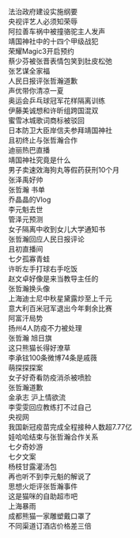 法治政府建设实施纲要  
央视评艺人必须知荣辱  
阿拉善车祸中被撞骆驼主人发声  
靖国神社中的十四个甲级战犯  
荣耀Magic3开启预约  
蔡少芬被张晋表情包笑到肚皮松弛  
张艺谋全家福  
人民日报评张哲瀚道歉  
声优带你清凉一夏  
奥运会乒乓球冠军花样隔离训练  
伊藤美诚想和许昕组跨国混双  
蜜雪冰城歌词商标被驳回  
日本防卫大臣岸信夫参拜靖国神社  
且初终止与张哲瀚合作  
迪丽热巴直播  
靖国神社究竟是什么  
男子卖速效海狗丸等假药获刑10个月  
张泽禹好帅  
张哲瀚 书单  
乔晶晶的Vlog  
李元魁去世  
管泽元预测  
女子隔离中收到女儿大学通知书  
张哲瀚回应人民日报评论  
且初直播间  
七夕孤寡青蛙  
许昕左手打球右手吃饭  
赵文卓好像是来当教导主任的  
张哲瀚换头像  
上海迪士尼中秋星黛露炒至上千元  
意大利百米冠军退出今年剩余比赛  
阿富汗局势  
扬州4人防疫不力被处理  
张哲瀚 旭日旗  
这只熊猫长得好潦草  
李承铉100条微博74条是戚薇  
萌探探探案  
女子好奇看防疫消杀被喷脸  
张哲瀚道歉  
金承志 沪上情欲流  
李雯雯回应教练打不过自己  
央视网  
我国新冠疫苗完成全程接种人数超7.77亿  
娃哈哈结束与张哲瀚合作关系  
七夕奇妙游  
七夕文案  
杨枝甘露灌汤包  
再也听不到李元魁的解说了  
思想火炬评张哲瀚事件  
这是猫咪的自助超市吧  
上海暴雨  
成都熊猫一家雕塑戴口罩了  
不同渠道订酒店价格差三倍  
